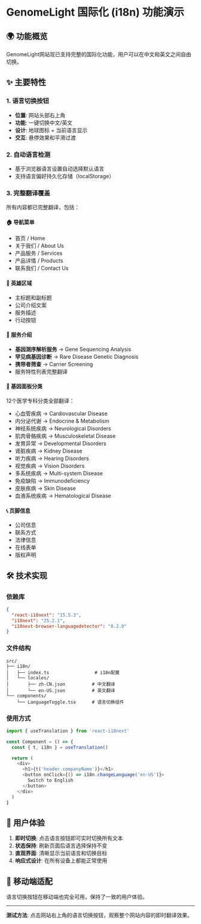 # GenomeLight 国际化 (i18n) 功能演示

## 🌍 功能概览

GenomeLight网站现已支持完整的国际化功能，用户可以在中文和英文之间自由切换。

## ✨ 主要特性

### 1. 语言切换按钮
- **位置**: 网站头部右上角
- **功能**: 一键切换中文/英文
- **设计**: 地球图标 + 当前语言显示
- **交互**: 悬停效果和平滑过渡

### 2. 自动语言检测
- 基于浏览器语言设置自动选择默认语言
- 支持语言偏好持久化存储（localStorage）

### 3. 完整翻译覆盖
所有内容都已完整翻译，包括：

#### 🏠 导航菜单
- 首页 / Home
- 关于我们 / About Us
- 产品服务 / Services
- 产品详情 / Products
- 联系我们 / Contact Us

#### 🎯 英雄区域
- 主标题和副标题
- 公司介绍文案
- 服务描述
- 行动按钮

#### 🔬 服务介绍
- **基因测序解析服务** → Gene Sequencing Analysis
- **罕见病基因诊断** → Rare Disease Genetic Diagnosis
- **携带者筛查** → Carrier Screening
- 服务特性列表完整翻译

#### 🧬 基因面板分类
12个医学专科分类全部翻译：
- 心血管疾病 → Cardiovascular Disease
- 内分泌代谢 → Endocrine & Metabolism
- 神经系统疾病 → Neurological Disorders
- 肌肉骨骼疾病 → Musculoskeletal Disease
- 发育异常 → Developmental Disorders
- 肾脏疾病 → Kidney Disease
- 听力疾病 → Hearing Disorders
- 视觉疾病 → Vision Disorders
- 多系统疾病 → Multi-system Disease
- 免疫缺陷 → Immunodeficiency
- 皮肤疾病 → Skin Disease
- 血液系统疾病 → Hematological Disease

#### 📞 页脚信息
- 公司信息
- 联系方式
- 法律信息
- 在线表单
- 版权声明

## 🛠 技术实现

### 依赖库
```json
{
  "react-i18next": "15.5.3",
  "i18next": "25.2.1",
  "i18next-browser-languagedetector": "8.2.0"
}
```

### 文件结构
```
src/
├── i18n/
│   ├── index.ts                 # i18n配置
│   └── locales/
│       ├── zh-CN.json          # 中文翻译
│       └── en-US.json          # 英文翻译
└── components/
    └── LanguageToggle.tsx      # 语言切换组件
```

### 使用方式
```typescript
import { useTranslation } from 'react-i18next'

const Component = () => {
  const { t, i18n } = useTranslation()

  return (
    <div>
      <h1>{t('header.companyName')}</h1>
      <button onClick={() => i18n.changeLanguage('en-US')}>
        Switch to English
      </button>
    </div>
  )
}
```

## 🎯 用户体验

1. **即时切换**: 点击语言按钮即可实时切换所有文本
2. **状态保持**: 刷新页面后语言选择保持不变
3. **直观界面**: 清晰显示当前语言和切换目标
4. **响应式设计**: 在所有设备上都能正常使用

## 📱 移动端适配

语言切换按钮在移动端也完全可用，保持了一致的用户体验。

---

**测试方法**: 点击网站右上角的语言切换按钮，观察整个网站内容的即时翻译效果。
